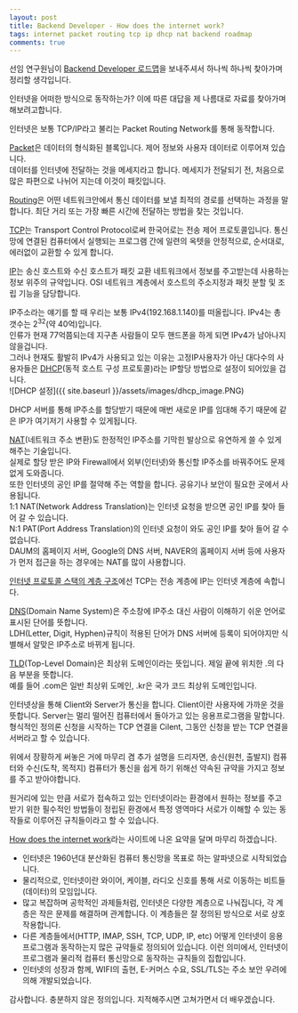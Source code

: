 ```yaml
---
layout: post
title: Backend Developer - How does the internet work?
tags: internet packet routing tcp ip dhcp nat backend roadmap
comments: true
---
```


선임 연구원님이 [Backend Developer 로드맵](https://roadmap.sh/backend)을 보내주셔서 하나씩 하나씩 찾아가며 정리할 생각입니다.

인터넷을 어떠한 방식으로 동작하는가? 이에 따른 대답을 제 나름대로 자료를 찾아가며 해보려고합니다.

인터넷은 보통 TCP/IP라고 불리는 Packet Routing Network를 통해 동작합니다.

[Packet](https://ko.wikipedia.org/wiki/%EB%84%A4%ED%8A%B8%EC%9B%8C%ED%81%AC_%ED%8C%A8%ED%82%B7)은 데이터의 형식화된 블록입니다. 제어 정보와 사용자 데이터로 이루어져 있습니다.  
데이터를 인터넷에 전달하는 것을 메세지라고 합니다. 메세지가 전달되기 전, 처음으로 많은 파편으로 나뉘어 지는데 이것이 패킷입니다.

[Routing](https://ko.wikipedia.org/wiki/%EB%9D%BC%EC%9A%B0%ED%8C%85)은 어떤 네트워크안에서 통신 데이터를 보낼 최적의 경로를 선택하는 과정을 말합니다. 최단 거리 또는 가장 빠른 시간에 전달하는 방법을 찾는 것입니다.

[TCP](https://ko.wikipedia.org/wiki/%EC%A0%84%EC%86%A1_%EC%A0%9C%EC%96%B4_%ED%94%84%EB%A1%9C%ED%86%A0%EC%BD%9C)는 Transport Control Protocol로써 한국어로는 전송 제어 프로토콜입니다. 통신망에 연결된 컴퓨터에서 실행되는 프로그램 간에 일련의 옥텟을 안정적으로, 순서대로, 에러없이 교환할 수 있게 합니다.

[IP](https://ko.wikipedia.org/wiki/%EC%9D%B8%ED%84%B0%EB%84%B7_%ED%94%84%EB%A1%9C%ED%86%A0%EC%BD%9C)는 송신 호스트와 수신 호스트가 패킷 교환 네트워크에서 정보를 주고받는데 사용하는 정보 위주의 규약입니다. OSI 네트워크 계층에서 호스트의 주소지정과 패킷 분할 및 조립 기능을 담당합니다.


IP주소라는 얘기를 할 때 우리는 보통 IPv4(192.168.1.140)를 떠올립니다. IPv4는 총 갯수는 2<sup>32</sup>(약 40억)입니다.  
인류가 현재 77억쯤되는데 지구촌 사람들이 모두 핸드폰을 하게 되면 IPv4가 남아나지 않을겁니다.   
그러나 현재도 활발히 IPv4가 사용되고 있는 이유는 고정IP사용자가 아닌 대다수의 사용자들은 [DHCP](https://ko.wikipedia.org/wiki/%EB%8F%99%EC%A0%81_%ED%98%B8%EC%8A%A4%ED%8A%B8_%EA%B5%AC%EC%84%B1_%ED%94%84%EB%A1%9C%ED%86%A0%EC%BD%9C)(동적 호스트 구성 프로토콜)라는 IP할당 방법으로 설정이 되어있을 겁니다.  
![DHCP 설정]({{ site.baseurl }}/assets/images/dhcp_image.PNG)  

DHCP 서버를 통해 IP주소를 할당받기 때문에 매번 새로운 IP를 임대해 주기 때문에 같은 IP가 여기저기 사용할 수 있게됩니다.

[NAT](https://ko.wikipedia.org/wiki/%EB%84%A4%ED%8A%B8%EC%9B%8C%ED%81%AC_%EC%A3%BC%EC%86%8C_%EB%B3%80%ED%99%98)(네트워크 주소 변환)도 한정적인 IP주소를 기막힌 발상으로 유연하게 쓸 수 있게 해주는 기술입니다.  
실제로 할당 받은 IP와 Firewall에서 외부(인터넷)와 통신할 IP주소를 바꿔주어도 문제없게 도와줍니다.  
또한 인터넷의 공인 IP를 절약해 주는 역할을 합니다. 공유기나 보안이 필요한 곳에서 사용됩니다.  
1:1 NAT(Network Address Translation)는 인터넷 요청을 받으면 공인 IP를 찾아 들어 갈 수 있습니다.  
N:1 PAT(Port Address Translation)의 인터넷 요청이 와도 공인 IP를 찾아 들어 갈 수 없습니다.  
DAUM의 홈페이지 서버, Google의 DNS 서버, NAVER의 홈페이지 서버 등에 사용자가 먼저 접근을 하는 경우에는 NAT를 많이 사용합니다.

[인터넷 프로토콜 스택의 계층 구조](https://ko.wikipedia.org/wiki/%EC%9D%B8%ED%84%B0%EB%84%B7_%ED%94%84%EB%A1%9C%ED%86%A0%EC%BD%9C_%EC%8A%A4%EC%9C%84%ED%8A%B8)에선 TCP는 전송 계층에 IP는 인터넷 계층에 속합니다. 

[DNS](https://ko.wikipedia.org/wiki/%EB%8F%84%EB%A9%94%EC%9D%B8_%EB%84%A4%EC%9E%84_%EC%8B%9C%EC%8A%A4%ED%85%9C)(Domain Name System)은 주소창에 IP주소 대신 사람이 이해하기 쉬운 언어로 표시된 단어를 뜻합니다.  
LDH(Letter, Digit, Hyphen)규칙이 적용된 단어가 DNS 서버에 등록이 되어야지만 식별해서 알맞은 IP주소로 바뀌게 됩니다.

[TLD](https://ko.wikipedia.org/wiki/%EC%B5%9C%EC%83%81%EC%9C%84_%EB%8F%84%EB%A9%94%EC%9D%B8)(Top-Level Domain)은 최상위 도메인이라는 뜻입니다. 제일 끝에 위치한 .의 다음 부분을 뜻합니다.   
예를 들어 .com은 일반 최상위 도메인, .kr은 국가 코드 최상위 도메인입니다.

인터넷상을 통해 Client와 Server가 통신을 합니다. Client이란 사용자에 가까운 것을 뜻합니다. Server는 멀리 떨어진 컴퓨터에서 돌아가고 있는 응용프로그램을 말합니다.  
형식적인 정의론 신청을 시작하는 TCP 연결을 Cilent, 그동안 신청을 받는 TCP 연결을 서버라고 할 수 있습니다.

위에서 장황하게 써놓은 거에 마무리 겸 추가 설명을 드리자면, 송신(원천, 출발지) 컴퓨터와 수신(도착, 목적지) 컴퓨터가 통신을 쉽게 하기 위해선 약속된 규약을 가지고 정보를 주고 받아야합니다.  

원거리에 있는 만큼 서로가 접속하고 있는 인터넷이라는 환경에서 원하는 정보를 주고 받기 위한 필수적인 방법들이 정립된 환경에서 특정 영역마다 서로가 이해할 수 있는 동작들로 이루어진 규칙들이라고 할 수 있습니다.

[How does the internet work](https://medium.com/@User3141592/how-does-the-internet-work-edc2e22e7eb8)라는 사이트에 나온 요약을 달며 마무리 하겠습니다.  
* 인터넷은 1960년대 분산화된 컴퓨터 통신망을 목표로 하는 알파넷으로 시작되었습니다.
* 물리적으로, 인터넷이란 와이어, 케이블, 라디오 신호를 통해 서로 이동하는 비트들(데이터)의 모임입니다.
* 많고 복잡하며 공학적인 과제들처럼, 인터넷은 다양한 계층으로 나눠집니다, 각 계층은 작은 문제를 해결하며 관계합니다. 이 계층들은 잘 정의된 방식으로 서로 상호작용합니다.
* 다른 계층들에서(HTTP, IMAP, SSH, TCP, UDP, IP, etc) 어떻게 인터넷이 응용프로그램과 동작하는지 많은 규약들로 정의되어 있습니다. 이런 의미에서, 인터넷이 프로그램과 물리적 컴퓨터 통신망으로 동작하는 규칙들의 집합입니다.
* 인터넷의 성장과 함께, WIFI의 출현, E-커머스 수요, SSL/TLS는 주소 보안 우려에 의해 개발되었습니다.

감사합니다. 충분하지 않은 정의입니다. 지적해주시면 고쳐가면서 더 배우겠습니다.